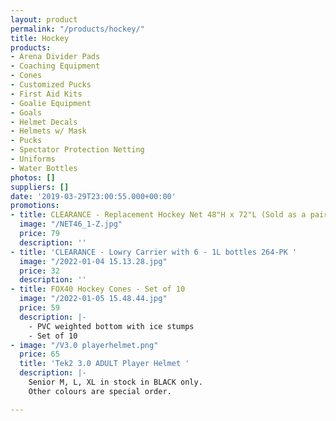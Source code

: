 ```yaml
---
layout: product
permalink: "/products/hockey/"
title: Hockey
products:
- Arena Divider Pads
- Coaching Equipment
- Cones
- Customized Pucks
- First Aid Kits
- Goalie Equipment
- Goals
- Helmet Decals
- Helmets w/ Mask
- Pucks
- Spectator Protection Netting
- Uniforms
- Water Bottles
photos: []
suppliers: []
date: '2019-03-29T23:00:55.000+00:00'
promotions:
- title: CLEARANCE - Replacement Hockey Net 48"H x 72"L (Sold as a pair)
  image: "/NET46_1-Z.jpg"
  price: 79
  description: ''
- title: 'CLEARANCE - Lowry Carrier with 6 - 1L bottles 264-PK '
  image: "/2022-01-04 15.13.28.jpg"
  price: 32
  description: ''
- title: FOX40 Hockey Cones - Set of 10
  image: "/2022-01-05 15.48.44.jpg"
  price: 59
  description: |-
    - PVC weighted bottom with ice stumps
    - Set of 10
- image: "/V3.0 playerhelmet.png"
  price: 65
  title: 'Tek2 3.0 ADULT Player Helmet '
  description: |-
    Senior M, L, XL in stock in BLACK only.
    Other colours are special order.

---
```

